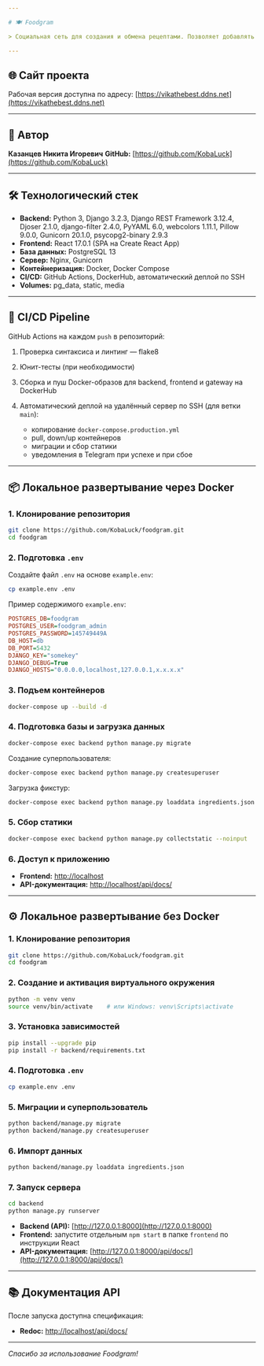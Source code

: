 ```yaml
---

# 🍽️ Foodgram

> Социальная сеть для создания и обмена рецептами. Позволяет добавлять рецепты в корзину для автоматического формирования списка покупок.

---
```


## 🌐 Сайт проекта

Рабочая версия доступна по адресу: [https://vikathebest.ddns.net](https://vikathebest.ddns.net)

---

## 👤 Автор

**Казанцев Никита Игоревич**
**GitHub:** [https://github.com/KobaLuck](https://github.com/KobaLuck)

---

## 🛠️ Технологический стек

* **Backend:** Python 3, Django 3.2.3, Django REST Framework 3.12.4, Djoser 2.1.0, django-filter 2.4.0, PyYAML 6.0, webcolors 1.11.1, Pillow 9.0.0, Gunicorn 20.1.0, psycopg2-binary 2.9.3
* **Frontend:** React 17.0.1 (SPA на Create React App)
* **База данных:** PostgreSQL 13
* **Сервер:** Nginx, Gunicorn
* **Контейнеризация:** Docker, Docker Compose
* **CI/CD:** GitHub Actions, DockerHub, автоматический деплой по SSH
* **Volumes:** pg\_data, static, media

---

## 🚀 CI/CD Pipeline

GitHub Actions на каждом `push` в репозиторий:

1. Проверка синтаксиса и линтинг — flake8
2. Юнит-тесты (при необходимости)
3. Сборка и пуш Docker-образов для backend, frontend и gateway на DockerHub
4. Автоматический деплой на удалённый сервер по SSH (для ветки `main`):

   * копирование `docker-compose.production.yml`
   * pull, down/up контейнеров
   * миграции и сбор статики
   * уведомления в Telegram при успехе и при сбое

---

## 📦 Локальное развертывание через Docker

### 1. Клонирование репозитория

```bash
git clone https://github.com/KobaLuck/foodgram.git
cd foodgram
```

### 2. Подготовка `.env`

Создайте файл `.env` на основе `example.env`:

```bash
cp example.env .env
```

Пример содержимого `example.env`:

```ini
POSTGRES_DB=foodgram
POSTGRES_USER=foodgram_admin
POSTGRES_PASSWORD=145749449A
DB_HOST=db
DB_PORT=5432
DJANGO_KEY="somekey"
DJANGO_DEBUG=True
DJANGO_HOSTS="0.0.0.0,localhost,127.0.0.1,x.x.x.x"
```

### 3. Подъем контейнеров

```bash
docker-compose up --build -d
```

### 4. Подготовка базы и загрузка данных

```bash
docker-compose exec backend python manage.py migrate
```

Создание суперпользователя:

```bash
docker-compose exec backend python manage.py createsuperuser
```

Загрузка фикстур:

```bash
docker-compose exec backend python manage.py loaddata ingredients.json
```

### 5. Сбор статики

```bash
docker-compose exec backend python manage.py collectstatic --noinput
```

### 6. Доступ к приложению

* **Frontend:** [http://localhost](http://localhost)
* **API-документация:** [http://localhost/api/docs/](http://localhost/api/docs/)

---

## ⚙️ Локальное развертывание **без Docker**

### 1. Клонирование репозитория

```bash
git clone https://github.com/KobaLuck/foodgram.git
cd foodgram
```

### 2. Создание и активация виртуального окружения

```bash
python -m venv venv
source venv/bin/activate    # или Windows: venv\Scripts\activate
```

### 3. Установка зависимостей

```bash
pip install --upgrade pip
pip install -r backend/requirements.txt
```

### 4. Подготовка `.env`

```bash
cp example.env .env
```

### 5. Миграции и суперпользователь

```bash
python backend/manage.py migrate
python backend/manage.py createsuperuser
```

### 6. Импорт данных

```bash
python backend/manage.py loaddata ingredients.json
```

### 7. Запуск сервера

```bash
cd backend
python manage.py runserver
```

* **Backend (API):** [http://127.0.0.1:8000](http://127.0.0.1:8000)
* **Frontend:** запустите отдельным `npm start` в папке `frontend` по инструкции React
* **API-документация:** [http://127.0.0.1:8000/api/docs/](http://127.0.0.1:8000/api/docs/)

---

## 📚 Документация API

После запуска доступна спецификация:

* **Redoc:** [http://localhost/api/docs/](http://localhost/api/docs/)

---

*Спасибо за использование Foodgram!*
